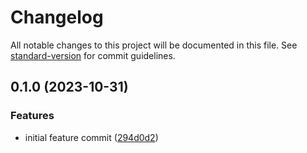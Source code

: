 # Changelog

All notable changes to this project will be documented in this file. See [standard-version](https://github.com/conventional-changelog/standard-version) for commit guidelines.

## 0.1.0 (2023-10-31)


### Features

* initial feature commit ([294d0d2](https://github.com/mokkapps/changelog-generator-demo/commits/294d0d27cc0bda1b4000139b6820d43a53e86742))
